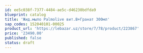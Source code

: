 ```yaml
---
id: ee5c038f-7377-4484-ae5c-d46230bdfda9
blueprint: catalog
title: 'Жид.мыло Palmolive вит.B+Гранат 300мл'
sap_codes: 152040101-00025
product_url: 'https://lebazar.uz/store/7/78/product/223867'
price: '23490.00'
published: false
status: draft
---
```

